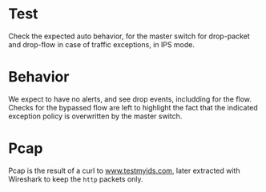 # Test

Check the expected auto behavior, for the master switch for drop-packet and
drop-flow in case of traffic exceptions, in IPS mode.

# Behavior

We expect to have no alerts, and see drop events, includding for the flow. Checks
for the bypassed flow are left to highlight the fact that the indicated exception
policy is overwritten by the master switch.

# Pcap

Pcap is the result of a curl to www.testmyids.com, later extracted with
Wireshark to keep the ``http`` packets only.
